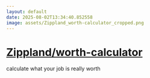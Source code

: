 ```yaml
---
layout: default
date: 2025-08-02T13:34:40.852558
image: assets/Zippland_worth-calculator_cropped.png
---
```


# [Zippland/worth-calculator](https://github.com/Zippland/worth-calculator)

calculate what your job is really worth
